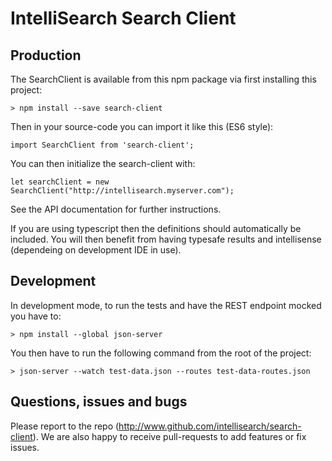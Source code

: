 # IntelliSearch Search Client

## Production

The SearchClient is available from this npm package via first installing this project:

    > npm install --save search-client

Then in your source-code you can import it like this (ES6 style):

    import SearchClient from 'search-client';

You can then initialize the search-client with:

    let searchClient = new SearchClient("http://intellisearch.myserver.com");

See the API documentation for further instructions.

If you are using typescript then the definitions should automatically be included.
You will then benefit from having typesafe results and intellisense (dependeing on
development IDE in use).

## Development

In development mode, to run the tests and have the REST endpoint mocked you have to:

    > npm install --global json-server

You then have to run the following command from the root of the project:

    > json-server --watch test-data.json --routes test-data-routes.json

## Questions, issues and bugs 

Please report to the repo (http://www.github.com/intellisearch/search-client).
We are also happy to receive pull-requests to add features or fix issues.